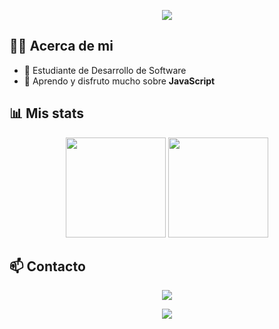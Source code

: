 <!-- Banner -->
<p align="center">
  <img src="https://capsule-render.vercel.app/api?type=waving&color=0:00c6ff,100:0072ff&height=200&section=header&text=Hi%20there!%20I'm%20Elkyat%20👋&fontSize=40&fontColor=ffffff&animation=fadeIn" />
</p>

## 👨‍💻 Acerca de mi
- 📖 Estudiante de Desarrollo de Software
- 🌱 Aprendo y disfruto mucho sobre **JavaScript**

## 📊 Mis stats
<p align="center">
  <img src="https://github-readme-stats.vercel.app/api?username=Elkyat&show_icons=true&theme=tokyonight&count_private=true" height="160"/>
  <img src="https://github-readme-stats.vercel.app/api/top-langs/?username=Elkyat&layout=compact&theme=tokyonight" height="160"/>
</p>

## 📫 Contacto
<p align="center">
  <a href="https://www.linkedin.com/in/augusto-gaite-338a5a317/">
    <img src="https://img.shields.io/badge/LinkedIn-blue?logo=linkedin&logoColor=white" />
  </a>
</p>

<!-- Footer -->
<p align="center">
  <img src="https://capsule-render.vercel.app/api?type=waving&color=0:0072ff,100:00c6ff&height=100&section=footer"/>
</p>
